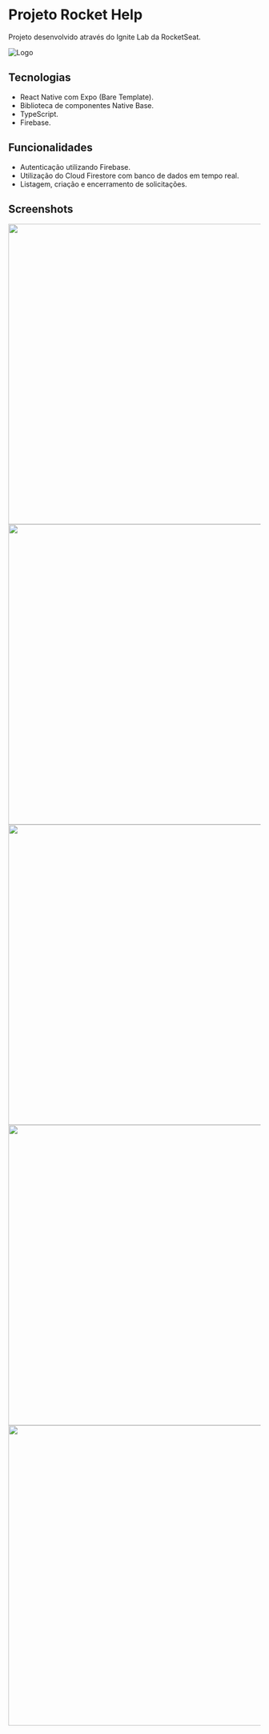 # Projeto Rocket Help

Projeto desenvolvido através do Ignite Lab da RocketSeat.

![Logo](https://user-images.githubusercontent.com/34141103/179893278-9f5b4eb6-a783-4bde-9efb-ed2a5069481e.png)

## Tecnologias

- React Native com Expo (Bare Template).
- Biblioteca de componentes Native Base.
- TypeScript.
- Firebase.

## Funcionalidades

- Autenticação utilizando Firebase.
- Utilização do Cloud Firestore com banco de dados em tempo real.
- Listagem, criação e encerramento de solicitações.

## Screenshots

<img src="https://user-images.githubusercontent.com/34141103/179893695-1d9ed3ab-11de-464e-a345-37f3e8904ddc.png" height="600">
<img src="https://user-images.githubusercontent.com/34141103/179894326-ef90d070-5f52-4cc9-94d4-1d97abd86d09.png" height="600">
<img src="https://user-images.githubusercontent.com/34141103/179893725-6df41778-1ac2-4ddb-80ab-e69bda3af112.png" height="600">
<img src="https://user-images.githubusercontent.com/34141103/179893767-743c8af5-0a6a-4200-9def-51e450302212.png" height="600">
<img src="https://user-images.githubusercontent.com/34141103/179893797-d72f9cd5-e19d-4d97-a57d-5e23269e33c2.png" height="600">
